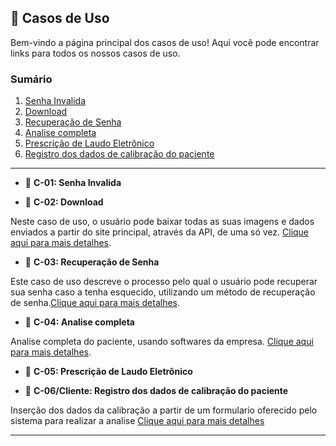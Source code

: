## 📂 Casos de Uso

Bem-vindo a página principal dos casos de uso! Aqui você pode encontrar links para todos os nossos casos de uso.

### Sumário

1. [Senha Invalida](Casos%20de%20uso/case1.md)
2. [Download](Casos%20de%20uso/case2.md)
3. [Recuperação de Senha](Casos%20de%20uso/caso3.md)
4. [Analise completa](Casos%20de%20uso/caso4.md)
5. [Prescrição de Laudo Eletrônico](Casos%20de%20uso/caso5.md/caso5.md)
6. [Registro dos dados de calibração do paciente](Casos%20de%20uso/casodocliente.md) 

________

- 📌 **C-01: Senha Invalida**

- 📌 **C-02: Download**

Neste caso de uso, o usuário pode baixar todas as suas imagens e dados enviados a partir do site principal, através da API, de uma só vez. [Clique aqui para mais detalhes](Casos%20de%20uso/case2.md).

- 📌 **C-03: Recuperação de Senha**
  
Este caso de uso descreve o processo pelo qual o usuário pode recuperar sua senha caso a tenha esquecido, utilizando um método de recuperação de senha.[Clique aqui para mais detalhes](Casos%20de%20uso/caso3.md).

- 📌 **C-04: Analise completa**

Analise completa do paciente, usando softwares da empresa. [Clique aqui para mais detalhes](Casos%20de%20uso/caso4.md).

- 📌 **C-05: Prescrição de Laudo Eletrônico**

- 📌 **C-06/Cliente: Registro dos dados de calibração do paciente**

Inserção dos dados da calibração a partir de um formulario oferecido pelo sistema para realizar a analise [Clique aqui para mais detalhes](Casos%20de%20uso/casodocliente.md)
________
  
